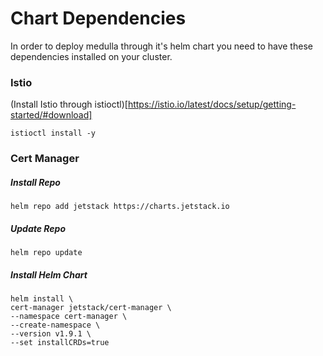 
# Chart Dependencies

In order to deploy medulla through it's helm chart you need to have these dependencies installed on your cluster.

### Istio

(Install Istio through istioctl)[https://istio.io/latest/docs/setup/getting-started/#download]

    istioctl install -y

### Cert Manager

##### Install Repo
    helm repo add jetstack https://charts.jetstack.io


##### Update Repo
    helm repo update


##### Install Helm Chart
    helm install \
    cert-manager jetstack/cert-manager \
    --namespace cert-manager \
    --create-namespace \
    --version v1.9.1 \
    --set installCRDs=true

